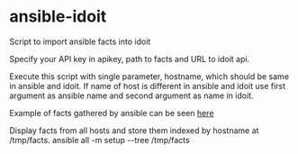 # ansible-idoit
Script to import ansible facts into idoit

Specify your API key in apikey, path to facts and URL to idoit api.

Execute this script with single parameter, hostname, which should be same in ansible and idoit.
If name of host is different in ansible and idoit use first argument as ansible name and second argument as name in idoit.

Example of facts gathered by ansible can be seen [here](http://docs.ansible.com/ansible/playbooks_variables.html#information-discovered-from-systems-facts)

Display facts from all hosts and store them indexed by hostname at /tmp/facts.
ansible all -m setup --tree /tmp/facts
